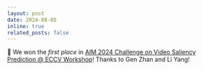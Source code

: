 ```yaml
---
layout: post
date: 2024-08-05
inline: true
related_posts: false
---
```


🏅 We won the _first place_ in [AIM 2024 Challenge on Video Saliency Prediction @ ECCV Workshop](https://challenges.videoprocessing.ai/challenges/video-saliency-prediction-leaderboard.html)! Thanks to Gen Zhan and Li Yang!

